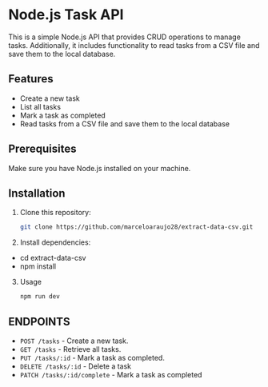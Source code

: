 # Node.js Task API

This is a simple Node.js API that provides CRUD operations to manage tasks. Additionally, it includes functionality to read tasks from a CSV file and save them to the local database.

## Features

- Create a new task
- List all tasks
- Mark a task as completed
- Read tasks from a CSV file and save them to the local database

## Prerequisites

Make sure you have Node.js installed on your machine.

## Installation

1. Clone this repository:

   ```bash
   git clone https://github.com/marceloaraujo28/extract-data-csv.git
   ```

2. Install dependencies:

- cd extract-data-csv
- npm install

3. Usage

   ```bash
   npm run dev
   ```

## ENDPOINTS

- `POST /tasks` - Create a new task.
- `GET /tasks` - Retrieve all tasks.
- `PUT /tasks/:id` - Mark a task as completed.
- `DELETE /tasks/:id` - Delete a task
- `PATCH /tasks/:id/complete` - Mark a task as completed
